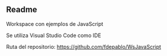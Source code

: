 Readme
-

Workspace con ejemplos de JavaScript

Se utiliza Visual Studio Code como IDE

Ruta del repositorio:
https://github.com/fdepablo/WsJavaScript